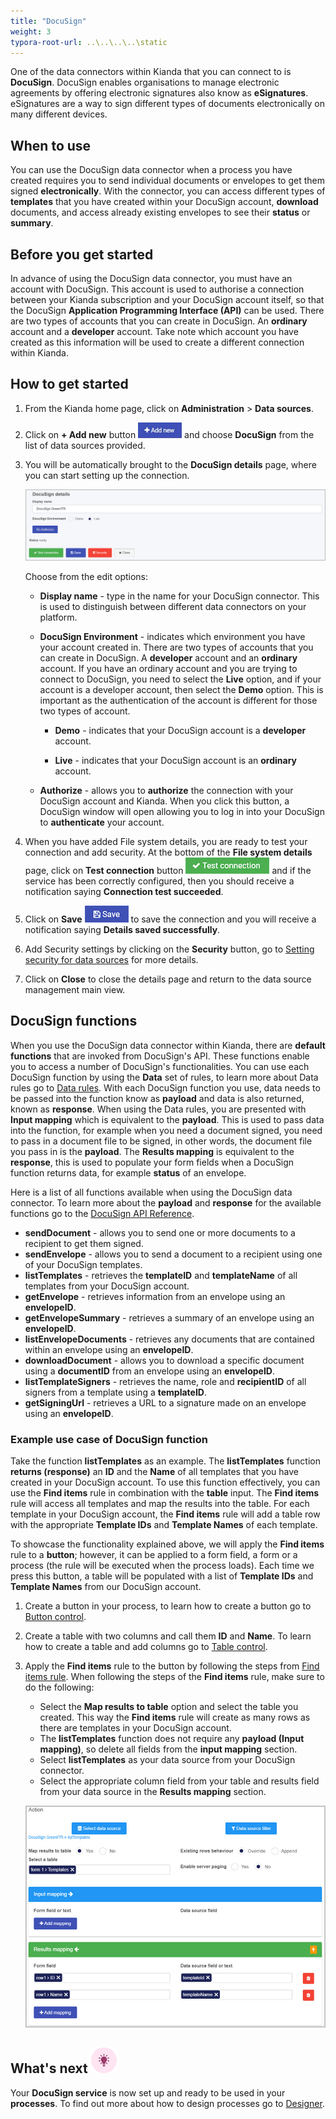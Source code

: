 ```yaml
---
title: "DocuSign"
weight: 3
typora-root-url: ..\..\..\..\static
---
```


One of the data connectors within Kianda that you can connect to is **DocuSign**. DocuSign enables organisations to manage electronic agreements by offering electronic signatures also know as **eSignatures**. eSignatures are a way to sign different types of documents electronically on many different devices.  

## When to use

You can use the DocuSign data connector when a process you have created requires you to send individual documents or envelopes to get them signed **electronically**. With the connector, you can access different types of **templates** that you have created within your DocuSign account, **download** documents, and access already existing envelopes to see their **status** or **summary**. 

## Before you get started

In advance of using the DocuSign data connector, you must have an account with DocuSign. This account is used to authorise a connection between your Kianda subscription and your DocuSign account itself, so that the DocuSign **Application Programming Interface (API)** can be used. There are two types of accounts that you can create in DocuSign. An **ordinary** account and a **developer** account. Take note which account you have created as this information will be used to create a different connection within Kianda.

## How to get started

1. From the Kianda home page, click on **Administration** > **Data sources**.

2. Click on **+ Add new** button ![Add new data connector button](/images/addnew.png) and choose **DocuSign** from the list of data sources provided.

3. You will be automatically brought to the **DocuSign details** page, where you can start setting up the connection.

   ![DocuSign details page](/images/docusign-details.jpg) 

   Choose from the edit options:

   - **Display name** - type in the name for your DocuSign connector. This is used to distinguish between different data connectors on your platform.
   - **DocuSign Environment** - indicates which environment you have your account created in. There are two types of accounts that you can create in DocuSign. A **developer** account and an **ordinary** account. If you have an ordinary account and you are trying to connect to DocuSign, you need to select the **Live** option, and if your account is a developer account, then select the **Demo** option. This is important as the authentication of the account is different for those two types of account.
     - **Demo** - indicates that your DocuSign account is a **developer** account.

     - **Live** - indicates that your DocuSign account is an **ordinary** account.

   - **Authorize** - allows you to **authorize** the connection with your DocuSign account and Kianda. When you click this button, a DocuSign window will open allowing you to log in into your DocuSign to **authenticate** your account.

4. When you have added File system details, you are ready to test your connection and add security. At the bottom of the **File system details** page, click on **Test connection** button ![Test connection for REST Service](/images/test-connection.jpg) and if the service has been correctly configured, then you should receive a notification saying **Connection test succeeded**.

5. Click on **Save** ![Save connection button](/images/save-connection.jpg) to save the connection and you will receive a notification saying **Details saved successfully**.

6. Add Security settings by clicking on the **Security** button, go to [Setting security for data sources](/platform/connectors/#setting-security-for-data-sources) for more details.

7. Click on **Close** to close the details page and return to the data source management main view.

## DocuSign functions

When you use the DocuSign data connector within Kianda, there are **default functions** that are invoked from DocuSign's API. These functions enable you to access a number of DocuSign's functionalities. You can use each DocuSign function by using the **Data** set of rules, to learn more about Data rules go to [Data rules](/platform/rules/data/). With each DocuSign function you use, data needs to be passed into the function know as **payload** and data is also returned, known as **response**. When using the Data rules, you are presented with **Input mapping** which is equivalent to the **payload**. This is used to pass data into the function, for example when you need a document signed, you need to pass in a document file to be signed, in other words, the document file you pass in is the **payload**. The **Results mapping** is equivalent to the **response**, this is used to populate your form fields when a DocuSign function returns data, for example **status** of an envelope.

Here is a list of all functions available when using the DocuSign data connector. To learn more about the **payload** and **response** for the available functions go to the [DocuSign API Reference](https://developers.docusign.com/esign-rest-api/reference/).

- **sendDocument** - allows you to send one or more documents to a recipient to get them signed.
- **sendEnvelope** - allows you to send a document to a recipient using one of your DocuSign templates.
- **listTemplates** - retrieves the **templateID** and **templateName** of all templates from your DocuSign account.
- **getEnvelope** - retrieves information from an envelope using an **envelopeID**.
- **getEnvelopeSummary** - retrieves a summary of an envelope using an **envelopeID**.
- **listEnvelopeDocuments** - retrieves any documents that are contained within an envelope using an **envelopeID**.
- **downloadDocument** - allows you to download a specific document using a **documentID** from an envelope using an **envelopeID**.
- **listTemplateSigners** - retrieves the name, role and **recipientID** of all signers from a template using a **templateID**.
- **getSigningUrl** - retrieves a URL to a signature made on an envelope using an **envelopeID**.

### Example use case of DocuSign function

Take the function **listTemplates** as an example. The **listTemplates** function **returns (response)** an **ID** and the **Name** of all templates that you have created in your DocuSign account. To use this function effectively, you can use the **Find items** rule in combination with the **table** input. The **Find items** rule will access all templates and map the results into the table. For each template in your DocuSign account, the **Find items** rule will add a table row with the appropriate **Template IDs** and **Template Names** of each template.

To showcase the functionality explained above, we will apply the **Find items** rule to a **button**; however, it can be applied to a form field, a form or a process (the rule will be executed when the process loads). Each time we press this button, a table will be populated with a list of **Template IDs** and **Template Names** from our DocuSign account.

1. Create a button in your process, to learn how to create a button go to [Button control](/platform/controls/actions/button/).

2. Create a table with two columns and call them **ID** and **Name**. To learn how to create a table and add columns go to [Table control](/platform/controls/input/table/).

3. Apply the **Find items** rule to the button by following the steps from [Find items rule](/platform/rules/data/find-items/). When following the steps of the **Find items** rule, make sure to do the following:

   - Select the **Map results to table** option and select the table you created. This way the **Find items** rule will create as many rows as there are templates in your DocuSign account. 
   - The **listTemplates** function does not require any **payload (Input mapping)**, so delete all fields from the **input mapping** section.
   - Select **listTemplates** as your data source from your DocuSign connector.
   - Select the appropriate column field from your table and results field from your data source in the **Results mapping** section.

   ![Find items rule ](/images/docusign-find-items.jpg)

## What's next  ![Idea icon](/images/18.png)

Your **DocuSign service** is now set up and ready to be used in your **processes**. To find out more about how to design processes go to [Designer](/platform/application-designer/designer/).
